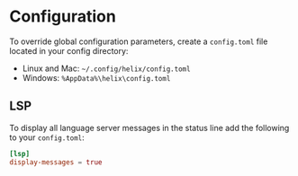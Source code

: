 # Configuration

To override global configuration parameters, create a `config.toml` file located in your config directory:

* Linux and Mac: `~/.config/helix/config.toml`
* Windows: `%AppData%\helix\config.toml`

## LSP

To display all language server messages in the status line add the following to your `config.toml`:
```toml
[lsp]
display-messages = true
```
